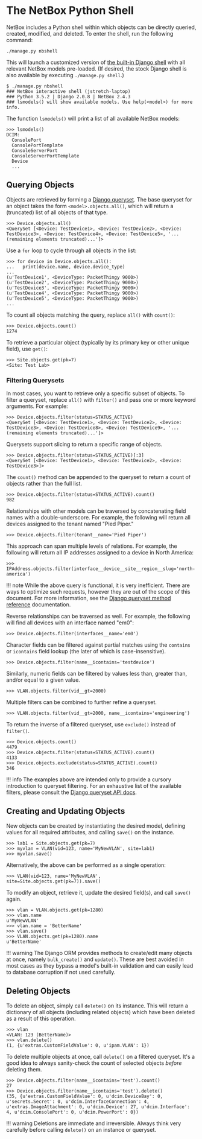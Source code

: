 # The NetBox Python Shell

NetBox includes a Python shell within which objects can be directly queried, created, modified, and deleted. To enter the shell, run the following command:

```
./manage.py nbshell
```

This will launch a customized version of [the built-in Django shell](https://docs.djangoproject.com/en/stable/ref/django-admin/#shell) with all relevant NetBox models pre-loaded. (If desired, the stock Django shell is also available by executing `./manage.py shell`.)

```
$ ./manage.py nbshell
### NetBox interactive shell (jstretch-laptop)
### Python 3.5.2 | Django 2.0.8 | NetBox 2.4.3
### lsmodels() will show available models. Use help(<model>) for more info.
```

The function `lsmodels()` will print a list of all available NetBox models:

```
>>> lsmodels()
DCIM:
  ConsolePort
  ConsolePortTemplate
  ConsoleServerPort
  ConsoleServerPortTemplate
  Device
  ...
```

## Querying Objects

Objects are retrieved by forming a [Django queryset](https://docs.djangoproject.com/en/stable/topics/db/queries/#retrieving-objects). The base queryset for an object takes the form `<model>.objects.all()`, which will return a (truncated) list of all objects of that type.

```
>>> Device.objects.all()
<QuerySet [<Device: TestDevice1>, <Device: TestDevice2>, <Device: TestDevice3>, <Device: TestDevice4>, <Device: TestDevice5>, '...(remaining elements truncated)...']>
```

Use a `for` loop to cycle through all objects in the list:

```
>>> for device in Device.objects.all():
...   print(device.name, device.device_type)
...
(u'TestDevice1', <DeviceType: PacketThingy 9000>)
(u'TestDevice2', <DeviceType: PacketThingy 9000>)
(u'TestDevice3', <DeviceType: PacketThingy 9000>)
(u'TestDevice4', <DeviceType: PacketThingy 9000>)
(u'TestDevice5', <DeviceType: PacketThingy 9000>)
...
```

To count all objects matching the query, replace `all()` with `count()`:

```
>>> Device.objects.count()
1274
```

To retrieve a particular object (typically by its primary key or other unique field), use `get()`:

```
>>> Site.objects.get(pk=7)
<Site: Test Lab>
```

### Filtering Querysets

In most cases, you want to retrieve only a specific subset of objects. To filter a queryset, replace `all()` with `filter()` and pass one or more keyword arguments. For example:

```
>>> Device.objects.filter(status=STATUS_ACTIVE)
<QuerySet [<Device: TestDevice1>, <Device: TestDevice2>, <Device: TestDevice3>, <Device: TestDevice8>, <Device: TestDevice9>, '...(remaining elements truncated)...']>
```

Querysets support slicing to return a specific range of objects.

```
>>> Device.objects.filter(status=STATUS_ACTIVE)[:3]
<QuerySet [<Device: TestDevice1>, <Device: TestDevice2>, <Device: TestDevice3>]>
```

The `count()` method can be appended to the queryset to return a count of objects rather than the full list.

```
>>> Device.objects.filter(status=STATUS_ACTIVE).count()
982
```

Relationships with other models can be traversed by concatenating field names with a double-underscore. For example, the following will return all devices assigned to the tenant named "Pied Piper."

```
>>> Device.objects.filter(tenant__name='Pied Piper')
```

This approach can span multiple levels of relations. For example, the following will return all IP addresses assigned to a device in North America:

```
>>> IPAddress.objects.filter(interface__device__site__region__slug='north-america')
```

!!! note
    While the above query is functional, it is very inefficient. There are ways to optimize such requests, however they are out of the scope of this document. For more information, see the [Django queryset method reference](https://docs.djangoproject.com/en/stable/ref/models/querysets/) documentation.

Reverse relationships can be traversed as well. For example, the following will find all devices with an interface named "em0":

```
>>> Device.objects.filter(interfaces__name='em0')
```

Character fields can be filtered against partial matches using the `contains` or `icontains` field lookup (the later of which is case-insensitive).

```
>>> Device.objects.filter(name__icontains='testdevice')
```

Similarly, numeric fields can be filtered by values less than, greater than, and/or equal to a given value.

```
>>> VLAN.objects.filter(vid__gt=2000)
```

Multiple filters can be combined to further refine a queryset.

```
>>> VLAN.objects.filter(vid__gt=2000, name__icontains='engineering')
```

To return the inverse of a filtered queryset, use `exclude()` instead of `filter()`.

```
>>> Device.objects.count()
4479
>>> Device.objects.filter(status=STATUS_ACTIVE).count()
4133
>>> Device.objects.exclude(status=STATUS_ACTIVE).count()
346
```

!!! info
    The examples above are intended only to provide a cursory introduction to queryset filtering. For an exhaustive list of the available filters, please consult the [Django queryset API docs](https://docs.djangoproject.com/en/stable/ref/models/querysets/).

## Creating and Updating Objects

New objects can be created by instantiating the desired model, defining values for all required attributes, and calling `save()` on the instance.

```
>>> lab1 = Site.objects.get(pk=7)
>>> myvlan = VLAN(vid=123, name='MyNewVLAN', site=lab1)
>>> myvlan.save()
```

Alternatively, the above can be performed as a single operation:

```
>>> VLAN(vid=123, name='MyNewVLAN', site=Site.objects.get(pk=7)).save()
```

To modify an object, retrieve it, update the desired field(s), and call `save()` again.

```
>>> vlan = VLAN.objects.get(pk=1280)
>>> vlan.name
u'MyNewVLAN'
>>> vlan.name = 'BetterName'
>>> vlan.save()
>>> VLAN.objects.get(pk=1280).name
u'BetterName'
```

!!! warning
    The Django ORM provides methods to create/edit many objects at once, namely `bulk_create()` and `update()`. These are best avoided in most cases as they bypass a model's built-in validation and can easily lead to database corruption if not used carefully.

## Deleting Objects

To delete an object, simply call `delete()` on its instance. This will return a dictionary of all objects (including related objects) which have been deleted as a result of this operation.

```
>>> vlan
<VLAN: 123 (BetterName)>
>>> vlan.delete()
(1, {u'extras.CustomFieldValue': 0, u'ipam.VLAN': 1})
```

To delete multiple objects at once, call `delete()` on a filtered queryset. It's a good idea to always sanity-check the count of selected objects _before_ deleting them.

```
>>> Device.objects.filter(name__icontains='test').count()
27
>>> Device.objects.filter(name__icontains='test').delete()
(35, {u'extras.CustomFieldValue': 0, u'dcim.DeviceBay': 0, u'secrets.Secret': 0, u'dcim.InterfaceConnection': 4, u'extras.ImageAttachment': 0, u'dcim.Device': 27, u'dcim.Interface': 4, u'dcim.ConsolePort': 0, u'dcim.PowerPort': 0})
```

!!! warning
    Deletions are immediate and irreversible. Always think very carefully before calling `delete()` on an instance or queryset.
